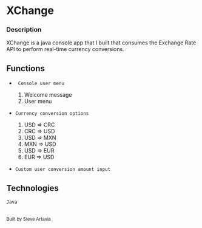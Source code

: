 # XChange

### Description
XChange is a java console app that I built that consumes the Exchange Rate API to perform real-time currency conversions.

## Functions
- ` Console user menu`
  1. Welcome message
  2. User menu
     
- `Currency conversion options`

  1. USD => CRC
  2. CRC => USD
  3. USD => MXN
  4. MXN => USD
  5. USD => EUR
  6. EUR => USD
 
- `Custom user conversion amount input`
  
## Technologies

` Java `

<br>
<small>Built by Steve Artavia</small>
